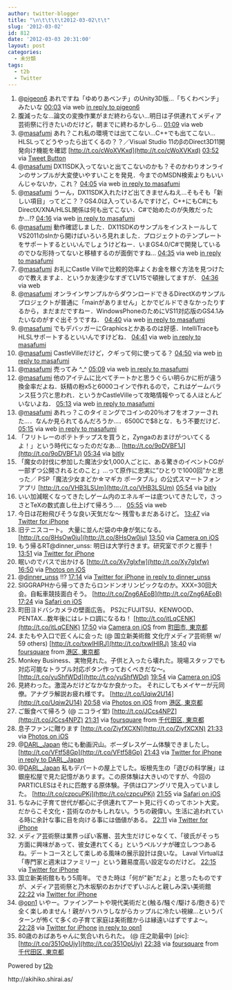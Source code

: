 ```yaml
---
author: twitter-blogger
title: "\n\t\t\t\t2012-03-02\t\t"
slug: '2012-03-02'
id: 812
date: '2012-03-03 20:31:00'
layout: post
categories:
  - 未分類
tags:
  - t2b
  - Twitter
---
```


<div xmlns:georss="http://www.georss.org/georss">

1.  <span><span>@[pigeon6](http://twitter.com/pigeon6 "pigeon6") あれですね「ゆめりあベンチ」のUnity3D版…「ちくわベンチ」みたいな</span> <span>[<span>00:03</span>](http://twitter.com/o_ob/status/175536827636260864) <span>via web</span> [in reply to pigeon6](http://twitter.com/pigeon6/status/175478641583599617)</span></span>
2.  <span><span>腹減ったな…論文の変換作業がまだ終わらない…明日は子供連れてメディア芸術祭に行きたいのだけど，朝までに終わるかしら…</span> <span>[<span>01:09</span>](http://twitter.com/o_ob/status/175553317970264064) <span>via web</span></span></span>
3.  <span><span>@[masafumi](http://twitter.com/masafumi "masafumi") あれ？これ私の環境では出てこない…C++でも出てこない…HLSLってどうやったら出てくるの？？／Visual Studio 11のβのDirect3D11開発向け機能を確認 [http://t.co/cWoXVKxd](http://t.co/cWoXVKxd)</span> <span>[<span>03:52</span>](http://twitter.com/o_ob/status/175594436624003072) <span>via [Tweet Button](http://twitter.com/tweetbutton)</span></span></span>
4.  <span><span>@[masafumi](http://twitter.com/masafumi "masafumi") DX11SDK入ってないと出てこないのかも？そのかわりオンラインのサンプルが大変使いやすいことを発見．今までのMSDN検索よりもいいんじゃないか，これ？</span> <span>[<span>04:05</span>](http://twitter.com/o_ob/status/175597586940559360) <span>via web</span> [in reply to masafumi](http://twitter.com/masafumi/status/175595100779454464)</span></span>
5.  <span><span>@[masafumi](http://twitter.com/masafumi "masafumi") うーん，DX11SDK入れたけど出てきませんねえ…そもそも「新しい項目」ってどこ？？GS4.0は入っているんですけど，C++にもC#にもDirectX/XNA/HLSL関係は何も出てこない．C#で始めたのが失敗だったか…!?</span> <span>[<span>04:16</span>](http://twitter.com/o_ob/status/175600432410918912) <span>via web</span> [in reply to masafumi](http://twitter.com/masafumi/status/175597972036390913)</span></span>
6.  <span><span>@[masafumi](http://twitter.com/masafumi "masafumi") 動作確認しました．DX11SDKのサンプルをインストールしてVS2011のslnから開けばいろいろ見れました．プロジェクトのテンプレートをサポートするといいんでしょうけどねー．いまGS4.0/C#で開発しているのでひな形持ってないと移植するのが面倒ですね…</span> <span>[<span>04:35</span>](http://twitter.com/o_ob/status/175605328262610947) <span>via web</span> [in reply to masafumi](http://twitter.com/masafumi/status/175600711483146240)</span></span>
7.  <span><span>@[masafumi](http://twitter.com/masafumi "masafumi") お礼にCastle Villeで比較的効率よくお金を稼ぐ方法を見つけたので教えますよ．というか友達少なすぎてLV15で頓挫してますが．</span> <span>[<span>04:36</span>](http://twitter.com/o_ob/status/175605596790337536) <span>via web</span></span></span>
8.  <span><span>@[masafumi](http://twitter.com/masafumi "masafumi") オンラインサンプルからダウンロードできるDirectXのサンプルプロジェクトが普通に「mainがありません」とかでビルドできなかったりするから，まだまだですねー．WindowsPhoneのためにVS11対応版のGS4.1みたいなのがすぐ出そうですね．</span> <span>[<span>04:40</span>](http://twitter.com/o_ob/status/175606601141587969) <span>via web</span> [in reply to masafumi](http://twitter.com/masafumi/status/175605887547875328)</span></span>
9.  <span><span>@[masafumi](http://twitter.com/masafumi "masafumi") でもデバッガーにGraphicsとかあるのは好感．IntelliTraceもHLSLサポートするといいんですけどね．</span> <span>[<span>04:41</span>](http://twitter.com/o_ob/status/175606763691843584) <span>via web</span> [in reply to masafumi](http://twitter.com/masafumi/status/175605887547875328)</span></span>
10.  <span><span>@[masafumi](http://twitter.com/masafumi "masafumi") CastleVilleだけど，クギって何に使ってる？</span> <span>[<span>04:50</span>](http://twitter.com/o_ob/status/175608917538250753) <span>via web</span> [in reply to masafumi](http://twitter.com/masafumi/status/175605887547875328)</span></span>
11.  <span><span>@[masafumi](http://twitter.com/masafumi "masafumi") 売ってみ ^_^</span> <span>[<span>05:09</span>](http://twitter.com/o_ob/status/175613913239527425) <span>via web</span> [in reply to masafumi](http://twitter.com/masafumi/status/175613493096103937)</span></span>
12.  <span><span>@[masafumi](http://twitter.com/masafumi "masafumi") 他のアイテムに比べてチートかと思うぐらい明らかに桁が違う換金率だよね．妖精の粉x5と6000コインで作れるので，これはゲームバランス狂う穴と思われ．というかCastleVilleって攻略情報やってる人ほとんどいないよね．</span> <span>[<span>05:13</span>](http://twitter.com/o_ob/status/175614875815522304) <span>via web</span> [in reply to masafumi](http://twitter.com/masafumi/status/175614197915336704)</span></span>
13.  <span><span>@[masafumi](http://twitter.com/masafumi "masafumi") あれっ？このタイミングでコインの20％オフをオファーされた…．なんか見られてるんだろうか…．6500Cで$8とな．もう不要だけど．</span> <span>[<span>05:15</span>](http://twitter.com/o_ob/status/175615303953285120) <span>via web</span> [in reply to masafumi](http://twitter.com/masafumi/status/175615001170677760)</span></span>
14.  <span><span>「フリトレーのポテトチップスを買うと，Zyngaのおまけがついてくるよ！」という時代になったのだなあ… [http://t.co/9oDVBF1J](http://t.co/9oDVBF1J)</span> <span>[<span>05:34</span>](http://twitter.com/o_ob/status/175620117911175168) <span>via [bitly](http://bit.ly)</span></span></span>
15.  <span><span>「魔女の討伐に参加した魔法少女1,000人ごとに、ある驚きのイベントCGが一部ずつ公開されるとのこと」…って原作に忠実に”ひとりで1000回”かと思った／ PSP「魔法少女まどか☆マギカ ポータブル」の公式スマートフォンアプリ [http://t.co/VHB3LSUm](http://t.co/VHB3LSUm)</span> <span>[<span>05:54</span>](http://twitter.com/o_ob/status/175625122386935810) <span>via [bitly](http://bit.ly)</span></span></span>
16.  <span><span>いい加減眠くなってきたしゲーム内のエネルギーは底ついてきたしで，さっさとTeXの数式直し仕上げて帰ろう…．</span> <span>[<span>05:55</span>](http://twitter.com/o_ob/status/175625366604492800) <span>via web</span></span></span>
17.  <span><span>今日は花粉飛びそうな良い天気だな〜 残雪もまだあるけど。</span> <span>[<span>13:47</span>](http://twitter.com/o_ob/status/175744240435994625) <span>via [Twitter for iPhone](http://twitter.com/#!/download/iphone)</span></span></span>
18.  <span><span>旧テニスコート。 大量に並んだ袋の中身が気になる。 [http://t.co/8HsOw0iu](http://t.co/8HsOw0iu)</span> <span>[<span>13:50</span>](http://twitter.com/o_ob/status/175744981212991488) <span>via [Camera on iOS](http://www.apple.com)</span></span></span>
19.  <span><span>もう帰るRT@dinner_unss: 明日は大学行きます。研究室でボクと握手！</span> <span>[<span>13:51</span>](http://twitter.com/o_ob/status/175745292203855872) <span>via [Twitter for iPhone](http://twitter.com/#!/download/iphone)</span></span></span>
20.  <span><span>眠いのでバスで出かける [http://t.co/Xy7gIxfw](http://t.co/Xy7gIxfw)</span> <span>[<span>16:50</span>](http://twitter.com/o_ob/status/175790168710721537) <span>via [Photos on iOS](http://www.apple.com)</span></span></span>
21.  <span><span>@[dinner_unss](http://twitter.com/dinner_unss "dinner_unss") !!?</span> <span>[<span>17:14</span>](http://twitter.com/o_ob/status/175796312103596032) <span>via [Twitter for iPhone](http://twitter.com/#!/download/iphone)</span> [in reply to dinner_unss](http://twitter.com/dinner_unss/status/175794506573160449)</span></span>
22.  <span><span>SIGGRAPHから帰ってきたらロンドンオリンピックなのか。XXX=30回大会。自転車競技面白そう。 [http://t.co/Zng6AEoB](http://t.co/Zng6AEoB)</span> <span>[<span>17:24</span>](http://twitter.com/o_ob/status/175798688260698112) <span>via [Safari on iOS](http://www.apple.com)</span></span></span>
23.  <span><span>町田ヨドバシカメラの壁面広告。 PS2にFUJITSU、KENWOOD、PENTAX...数年後にはレトロ調になるね！ [http://t.co/itLqCENK](http://t.co/itLqCENK)</span> <span>[<span>17:50</span>](http://twitter.com/o_ob/status/175805398425665538) <span>via [Camera on iOS](http://www.apple.com)</span> from [町田市, 東京都<span></span>](http://maps.google.com/maps?q=35.543208,139.444465)</span></span>
24.  <span><span>またもや入口で匠くんに会った (@ 国立新美術館 文化庁メディア芸術祭 w/ 59 others) [http://t.co/txwIHlRJ](http://t.co/txwIHlRJ)</span> <span>[<span>18:40</span>](http://twitter.com/o_ob/status/175817963390251009) <span>via [foursquare](http://foursquare.com)</span> from [港区, 東京都<span></span>](http://maps.google.com/maps?q=35.66480795,139.72622310)</span></span>
25.  <span><span>Monkey Business、実物見れた。子供と入ったら壊れた。現場スタッフでも対応可能なトラブル対応ボタン作っておくべきだな〜。 [http://t.co/yuShfWDd](http://t.co/yuShfWDd)</span> <span>[<span>19:54</span>](http://twitter.com/o_ob/status/175836619822215168) <span>via [Camera on iOS](http://www.apple.com)</span></span></span>
26.  <span><span>見終わった。激混みだけどなかなか良かった。 それにしてもメイヤーが元同僚。アナグラ解説お疲れ様です。 [http://t.co/Uqiw2U14](http://t.co/Uqiw2U14)</span> <span>[<span>20:58</span>](http://twitter.com/o_ob/status/175852686170796032) <span>via [Photos on iOS](http://www.apple.com)</span> from [港区, 東京都<span></span>](http://maps.google.com/maps?q=35.664789,139.726451)</span></span>
27.  <span><span>ご飯食べて帰ろう (@ ニコライ堂) [http://t.co/JCcs4NPZ](http://t.co/JCcs4NPZ)</span> <span>[<span>21:31</span>](http://twitter.com/o_ob/status/175861036342198272) <span>via [foursquare](http://foursquare.com)</span> from [千代田区, 東京都<span></span>](http://maps.google.com/maps?q=35.69803958,139.76541638)</span></span>
28.  <span><span>息子ファンに贈ります [http://t.co/ZiyfXCXN](http://t.co/ZiyfXCXN)</span> <span>[<span>21:33</span>](http://twitter.com/o_ob/status/175861455202168833) <span>via [Photos on iOS](http://www.apple.com)</span></span></span>
29.  <span><span>@[DARL_Japan](http://twitter.com/DARL_Japan "DARL_Japan") 他にも動画沢山。ボーダレスゲーム体験できましたし。 [http://t.co/VFtf58Gp](http://t.co/VFtf58Gp)</span> <span>[<span>21:43</span>](http://twitter.com/o_ob/status/175863916977590273) <span>via [Twitter for iPhone](http://twitter.com/#!/download/iphone)</span> [in reply to DARL_Japan](http://twitter.com/DARL_Japan/status/175861994849710081)</span></span>
30.  <span><span>@[DARL_Japan](http://twitter.com/DARL_Japan "DARL_Japan") 私もデパートの屋上でした。坂根先生の「遊びの科学展」は銀座松屋で見た記憶があります。この原体験は大きいのですが、今回のPARTICLESはそれに匹敵する原体験。子供は口アングリで見入っていました。 [http://t.co/czpcuPKj](http://t.co/czpcuPKj)</span> <span>[<span>21:55</span>](http://twitter.com/o_ob/status/175866871902507008) <span>via [Safari on iOS](http://www.apple.com)</span></span></span>
31.  <span><span>ちなみに子育て世代が都心に子供連れてアート見に行くのってホント大変。だからこそ文化・芸術なのかもしれない。うちの親偉い。生活に追われている時に余計な事に目を向ける事には価値がある。</span> <span>[<span>22:11</span>](http://twitter.com/o_ob/status/175870929107292160) <span>via [Twitter for iPhone](http://twitter.com/#!/download/iphone)</span></span></span>
32.  <span><span>メディア芸術祭は業界っぽい客層、芸大生だけじゃなくて、「彼氏がそっち方面に興味があって、彼女連れてくる」というペルソナが確立しつつあるね。デートコースとして楽しめる風味の展示設計は良いな。 Laval Virtualは「専門家と週末はファミリー」という難易度高い設定なのだけど。</span> <span>[<span>22:15</span>](http://twitter.com/o_ob/status/175871995416809472) <span>via [Twitter for iPhone](http://twitter.com/#!/download/iphone)</span></span></span>
33.  <span><span>国立新美術館ももう5周年。 できた時は「何が"新"だよ」と思ったものですが、メディア芸術祭と乃木坂駅のおかげでずいぶんと親しみ深い美術館</span> <span>[<span>22:22</span>](http://twitter.com/o_ob/status/175873755686514689) <span>via [Twitter for iPhone](http://twitter.com/#!/download/iphone)</span></span></span>
34.  <span><span>@[opn1](http://twitter.com/opn1 "opn1") いやー。ファインアートや現代美術だと{触る/騒ぐ/駆ける/飽きる}で全く楽しめません！親がハラハラしながらカップルに冷たい視線...というパターンが怖くて多くの子育て家庭は美術館からは縁遠いはずですよ～。</span> <span>[<span>22:28</span>](http://twitter.com/o_ob/status/175875251505348608) <span>via [Twitter for iPhone](http://twitter.com/#!/download/iphone)</span> [in reply to opn1](http://twitter.com/opn1/status/175872765772050432)</span></span>
35.  <span><span>80歳のおばあちゃんに気合いれられた。 (@ 庄之助最中) [pic]: [http://t.co/351OpUjy](http://t.co/351OpUjy)</span> <span>[<span>22:38</span>](http://twitter.com/o_ob/status/175877884777467905) <span>via [foursquare](http://foursquare.com)</span> from [千代田区, 東京都<span></span>](http://maps.google.com/maps?q=35.69529060,139.76857334)</span></span>

</div>

Powered by [t2b](http://t2b.utilz.jp/)

<div>http://akihiko.shirai.as/</div>